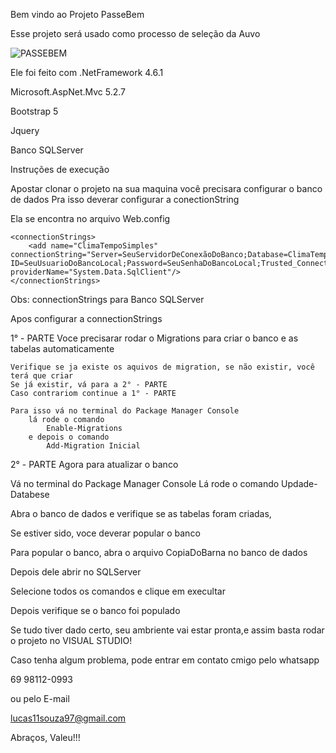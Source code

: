 ﻿Bem vindo ao Projeto PasseBem
 
Esse projeto será usado como processo de seleção da Auvo


![PASSEBEM](https://user-images.githubusercontent.com/53240060/197411704-c77d9551-845b-43b3-ac01-b301d70cf3a2.jpeg)


Ele foi feito com .NetFramework 4.6.1

Microsoft.AspNet.Mvc 5.2.7

Bootstrap 5

Jquery

Banco SQLServer


Instruções de execução 

Apostar clonar o projeto na sua maquina você precisara configurar o banco de dados
Pra isso deverar configurar a conectionString

Ela se encontra no arquivo Web.config

	<connectionStrings>
		<add name="ClimaTempoSimples" connectionString="Server=SeuServidorDeConexãoDoBanco;Database=ClimaTempoSimples;User ID=SeuUsuarioDoBancoLocal;Password=SeuSenhaDoBancoLocal;Trusted_Connection=False;" providerName="System.Data.SqlClient"/>
	</connectionStrings>

Obs: connectionStrings para Banco SQLServer

Apos configurar a connectionStrings

1° - PARTE 
Voce precisarar rodar o Migrations para criar o banco e as tabelas automaticamente

    Verifique se ja existe os aquivos de migration, se não existir, você terá que criar 
	Se já existir, vá para a 2° - PARTE
	Caso contrariom continue a 1° - PARTE 

	Para isso vá no terminal do Package Manager Console
		lá rode o comando
			Enable-Migrations 
		e depois o comando 
			Add-Migration Inicial
		

2° - PARTE
Agora para atualizar o banco

Vá no terminal do Package Manager Console
    Lá rode o comando
	Updade-Databese

Abra o banco de dados e verifique se as tabelas foram criadas,

Se estiver sido, voce deverar popular o banco

Para popular o banco, abra o arquivo CopiaDoBarna no banco de dados

Depois dele abrir no SQLServer

Selecione todos os comandos e clique em execultar

Depois verifique se o banco foi populado

Se tudo tiver dado certo, seu ambriente vai estar pronta,e assim basta rodar o projeto no VISUAL STUDIO!

Caso tenha algum problema, pode entrar em contato cmigo pelo whatsapp

69 98112-0993

ou pelo E-mail

lucas11souza97@gmail.com

Abraços, Valeu!!!
